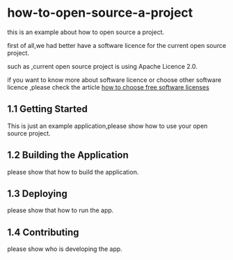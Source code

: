 # how-to-open-source-a-project

this is an example about how to open source a project.

first of all,we had better have a software licence for the current open source project.

such as ,current open source project is using Apache Licence 2.0.

if you want to know more about software licence or choose other software licence ,please check the article [how to choose free software licenses](http://www.ruanyifeng.com/blog/2011/05/how_to_choose_free_software_licenses.html)

## 1.1 Getting Started

This is just an example application,please show how to use your open source project.

## 1.2 Building the Application

please show that how to build the application.

## 1.3 Deploying

please show that how to run the app.

## 1.4 Contributing

please show who is developing the app.
